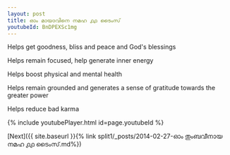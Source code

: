 ```yaml
---
layout: post
title: ഓം മായാവിനെ നമഹ ൧൧ ടൈംസ്
youtubeId: BnDPEXSc1mg
---
```

 
 
Helps get goodness, bliss and peace and God's blessings
 
Helps remain focused, help generate inner energy 
 
Helps boost physical and mental health 
 
Helps remain grounded and generates a sense of gratitude towards the greater power 
 
Helps reduce bad karma
 
 
 
 


{% include youtubePlayer.html id=page.youtubeId %}
 
[Next]({{ site.baseurl }}{% link  split1/_posts/2014-02-27-ഓം തുംബവീനായ നമഹ ൧൧ ടൈംസ്.md%})
 
